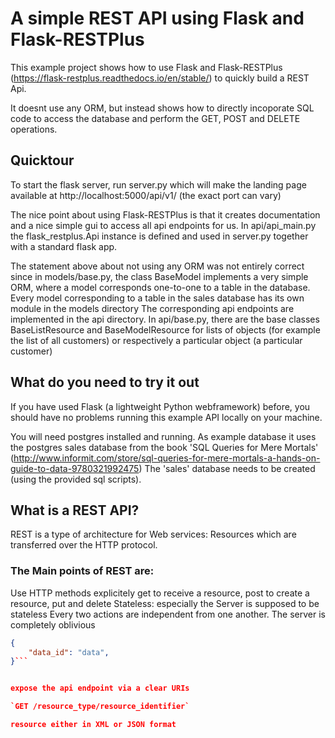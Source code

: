 # A simple REST API using Flask and Flask-RESTPlus

This example project shows how to use Flask and Flask-RESTPlus (https://flask-restplus.readthedocs.io/en/stable/)
to quickly build a REST Api.

It doesnt use any ORM, but instead shows how to directly incoporate SQL code to access the database and perform the GET, POST and DELETE operations.

## Quicktour

To start the flask server, run server.py which will make the landing page available at http://localhost:5000/api/v1/ (the exact port can vary)

The nice point about using Flask-RESTPlus is that it creates documentation and a nice simple gui to access all api endpoints for us.
In api/api_main.py the flask_restplus.Api instance is defined
and used in server.py together with a standard flask app.

The statement above about not using any ORM was not entirely correct since in models/base.py, the class BaseModel implements a very simple ORM, where a model corresponds one-to-one to a table in the database.
Every model corresponding to a table in the sales database has its own module in the models directory
The corresponding api endpoints are implemented in the api directory.
In api/base.py, there are the base classes BaseListResource and BaseModelResource for lists of objects (for example the list of all customers) or respectively a particular object (a particular customer)



## What do you need to try it out

If you have used Flask (a lightweight Python webframework) before, you should have no problems running this example API locally on your machine.

You will need postgres installed and running.
As example database it uses the postgres sales database from the book 'SQL Queries for Mere Mortals' (http://www.informit.com/store/sql-queries-for-mere-mortals-a-hands-on-guide-to-data-9780321992475)
The 'sales' database needs to be created (using the provided sql scripts).

## What is a REST API?

REST is a type of architecture for Web services:
Resources which are transferred over the HTTP protocol.

### The Main points of REST are:

Use HTTP methods explicitely
get to receive a resource, post to create a resource, put and delete
Stateless: especially the Server is supposed to be stateless
Every two actions are independent from one another. The server is completely oblivious

```json
{
	"data_id": "data",
}```


expose the api endpoint via a clear URIs

`GET /resource_type/resource_identifier`

resource either in XML or JSON format